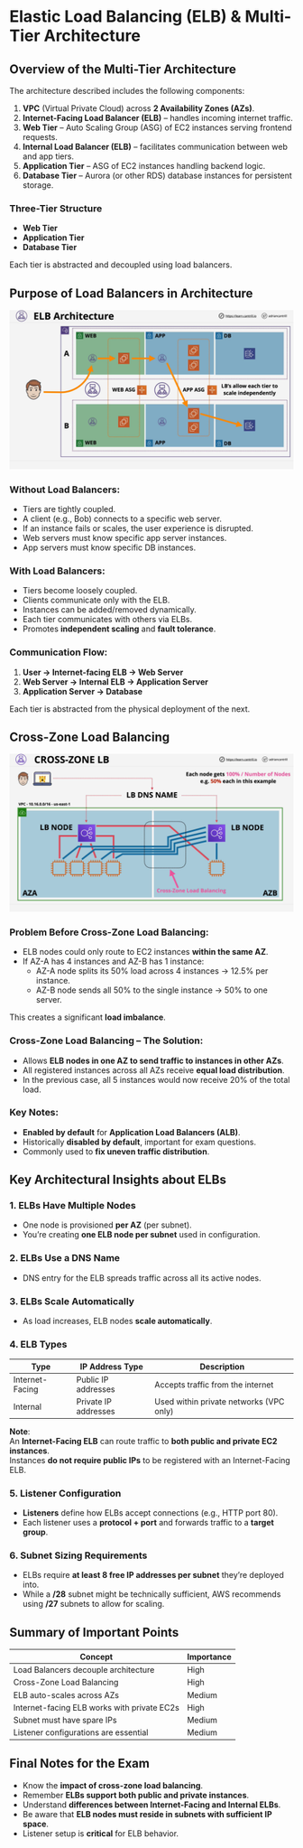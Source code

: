 # Elastic Load Balancing (ELB) & Multi-Tier Architecture

## Overview of the Multi-Tier Architecture

The architecture described includes the following components:

1. **VPC** (Virtual Private Cloud) across **2 Availability Zones (AZs)**.
2. **Internet-Facing Load Balancer (ELB)** – handles incoming internet traffic.
3. **Web Tier** – Auto Scaling Group (ASG) of EC2 instances serving frontend requests.
4. **Internal Load Balancer (ELB)** – facilitates communication between web and app tiers.
5. **Application Tier** – ASG of EC2 instances handling backend logic.
6. **Database Tier** – Aurora (or other RDS) database instances for persistent storage.

### Three-Tier Structure

- **Web Tier**
- **Application Tier**
- **Database Tier**

Each tier is abstracted and decoupled using load balancers.

## Purpose of Load Balancers in Architecture

![alt text](./Images/image-3.png)

### Without Load Balancers:

- Tiers are tightly coupled.
- A client (e.g., Bob) connects to a specific web server.
- If an instance fails or scales, the user experience is disrupted.
- Web servers must know specific app server instances.
- App servers must know specific DB instances.

### With Load Balancers:

- Tiers become loosely coupled.
- Clients communicate only with the ELB.
- Instances can be added/removed dynamically.
- Each tier communicates with others via ELBs.
- Promotes **independent scaling** and **fault tolerance**.

### Communication Flow:

1. **User → Internet-facing ELB → Web Server**
2. **Web Server → Internal ELB → Application Server**
3. **Application Server → Database**

Each tier is abstracted from the physical deployment of the next.

## Cross-Zone Load Balancing

![alt text](./Images/image-4.png)

### Problem Before Cross-Zone Load Balancing:

- ELB nodes could only route to EC2 instances **within the same AZ**.
- If AZ-A has 4 instances and AZ-B has 1 instance:
  - AZ-A node splits its 50% load across 4 instances → 12.5% per instance.
  - AZ-B node sends all 50% to the single instance → 50% to one server.

This creates a significant **load imbalance**.

### Cross-Zone Load Balancing – The Solution:

- Allows **ELB nodes in one AZ to send traffic to instances in other AZs**.
- All registered instances across all AZs receive **equal load distribution**.
- In the previous case, all 5 instances would now receive 20% of the total load.

### Key Notes:

- **Enabled by default** for **Application Load Balancers (ALB)**.
- Historically **disabled by default**, important for exam questions.
- Commonly used to **fix uneven traffic distribution**.

## Key Architectural Insights about ELBs

### 1. ELBs Have Multiple Nodes

- One node is provisioned **per AZ** (per subnet).
- You’re creating **one ELB node per subnet** used in configuration.

### 2. ELBs Use a DNS Name

- DNS entry for the ELB spreads traffic across all its active nodes.

### 3. ELBs Scale Automatically

- As load increases, ELB nodes **scale automatically**.

### 4. ELB Types

| Type            | IP Address Type      | Description                             |
| --------------- | -------------------- | --------------------------------------- |
| Internet-Facing | Public IP addresses  | Accepts traffic from the internet       |
| Internal        | Private IP addresses | Used within private networks (VPC only) |

**Note**:  
An **Internet-Facing ELB** can route traffic to **both public and private EC2 instances**.  
Instances **do not require public IPs** to be registered with an Internet-Facing ELB.

### 5. Listener Configuration

- **Listeners** define how ELBs accept connections (e.g., HTTP port 80).
- Each listener uses a **protocol + port** and forwards traffic to a **target group**.

### 6. Subnet Sizing Requirements

- ELBs require **at least 8 free IP addresses per subnet** they’re deployed into.
- While a **/28** subnet might be technically sufficient,
  AWS recommends using **/27** subnets to allow for scaling.

## Summary of Important Points

| Concept                                     | Importance |
| ------------------------------------------- | ---------- |
| Load Balancers decouple architecture        | High       |
| Cross-Zone Load Balancing                   | High       |
| ELB auto-scales across AZs                  | Medium     |
| Internet-facing ELB works with private EC2s | High       |
| Subnet must have spare IPs                  | Medium     |
| Listener configurations are essential       | Medium     |

## Final Notes for the Exam

- Know the **impact of cross-zone load balancing**.
- Remember **ELBs support both public and private instances**.
- Understand **differences between Internet-Facing and Internal ELBs**.
- Be aware that **ELB nodes must reside in subnets with sufficient IP space**.
- Listener setup is **critical** for ELB behavior.
